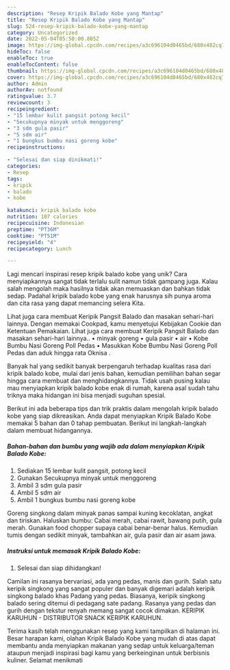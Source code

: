 ```yaml
---
description: "Resep Kripik Balado Kobe yang Mantap"
title: "Resep Kripik Balado Kobe yang Mantap"
slug: 524-resep-kripik-balado-kobe-yang-mantap
category: Uncategorized
date: 2022-05-04T05:50:00.805Z
image: https://img-global.cpcdn.com/recipes/a3c696104d0465bd/680x482cq70/kripik-balado-kobe-foto-resep-utama.jpg
hideToc: false
enableToc: true
enableTocContent: false
thumbnail: https://img-global.cpcdn.com/recipes/a3c696104d0465bd/680x482cq70/kripik-balado-kobe-foto-resep-utama.jpg
cover: https://img-global.cpcdn.com/recipes/a3c696104d0465bd/680x482cq70/kripik-balado-kobe-foto-resep-utama.jpg
author: Admin
authorAv: notfound
ratingvalue: 3.7
reviewcount: 3
recipeingredient:
- "15 lembar kulit pangsit potong kecil"
- "Secukupnya minyak untuk menggoreng"
- "3 sdm gula pasir"
- "5 sdm air"
- "1 bungkus bumbu nasi goreng kobe"
recipeinstructions:

- "Selesai dan siap dinikmati!"
categories:
- Resep
tags:
- kripik
- balado
- kobe

katakunci: kripik balado kobe 
nutrition: 107 calories
recipecuisine: Indonesian
preptime: "PT36M"
cooktime: "PT51M"
recipeyield: "4"
recipecategory: Lunch

---
```





Lagi mencari inspirasi resep kripik balado kobe yang unik? Cara menyiapkannya sangat tidak terlalu sulit namun tidak gampang juga. Kalau salah mengolah maka hasilnya tidak akan memuaskan dan bahkan tidak sedap. Padahal kripik balado kobe yang enak harusnya sih punya aroma dan cita rasa yang dapat memancing selera Kita.





Lihat juga cara membuat Keripik Pangsit Balado dan masakan sehari-hari lainnya. Dengan memakai Cookpad, kamu menyetujui Kebijakan Cookie dan Ketentuan Pemakaian. Lihat juga cara membuat Keripik Pangsit Balado dan masakan sehari-hari lainnya.. • minyak goreng • gula pasir • air • Kobe Bumbu Nasi Goreng Poll Pedas • Masukkan Kobe Bumbu Nasi Goreng Poll Pedas dan aduk hingga rata Oknisa .

Banyak hal yang sedikit banyak berpengaruh terhadap kualitas rasa dari kripik balado kobe, mulai dari jenis bahan, kemudian pemilihan bahan segar hingga cara membuat dan menghidangkannya. Tidak usah pusing kalau mau menyiapkan kripik balado kobe enak di rumah, karena asal sudah tahu triknya maka hidangan ini bisa menjadi suguhan spesial.






Berikut ini ada beberapa tips dan trik praktis dalam mengolah kripik balado kobe yang siap dikreasikan. Anda dapat menyiapkan Kripik Balado Kobe memakai 5 bahan dan 0 tahap pembuatan. Berikut ini langkah-langkah dalam membuat hidangannya.

<!--inarticleads1-->

##### Bahan-bahan dan bumbu yang wajib ada dalam menyiapkan Kripik Balado Kobe:

1. Sediakan 15 lembar kulit pangsit, potong kecil
1. Gunakan Secukupnya minyak untuk menggoreng
1. Ambil 3 sdm gula pasir
1. Ambil 5 sdm air
1. Ambil 1 bungkus bumbu nasi goreng kobe


Goreng singkong dalam minyak panas sampai kuning kecoklatan, angkat dan tiriskan. Haluskan bumbu: Cabai merah, cabai rawit, bawang putih, gula merah. Gunakan food chopper supaya cabai benar-benar halus. Kemudian tumis dengan sedikit minyak, tambahkan air, gula pasir dan air asam jawa. 

<!--inarticleads2-->

##### Instruksi untuk memasak Kripik Balado Kobe:


1. Selesai dan siap dihidangkan!

Camilan ini rasanya bervariasi, ada yang pedas, manis dan gurih. Salah satu keripik singkong yang sangat populer dan banyak digemari adalah keripik singkong balado khas Padang yang pedas. Biasanya, keripik singkong balado sering ditemui di pedagang sate padang. Rasanya yang pedas dan gurih dengan tekstur renyah memang sangat cocok dimakan. KERIPIK KARUHUN - DISTRIBUTOR SNACK KERIPIK KARUHUN. 

Terima kasih telah menggunakan resep yang kami tampilkan di halaman ini. Besar harapan kami, olahan Kripik Balado Kobe yang mudah di atas dapat membantu anda menyiapkan makanan yang sedap untuk keluarga/teman ataupun menjadi inspirasi bagi kamu yang berkeinginan untuk berbisnis kuliner. Selamat menikmati
